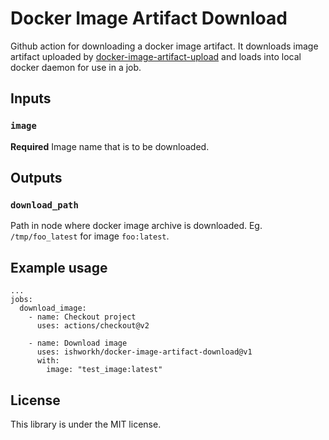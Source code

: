 # Docker Image Artifact Download

Github action for downloading a docker image artifact. It downloads image artifact uploaded by [docker-image-artifact-upload](https://github.com/ishworkh/docker-image-artifact-upload) and loads into local docker daemon for use in a job.

## Inputs

### `image`

**Required** Image name that is to be downloaded.

## Outputs

### `download_path`

Path in node where docker image archive is downloaded. Eg. `/tmp/foo_latest` for image `foo:latest`.

## Example usage

```
...
jobs:
  download_image:
    - name: Checkout project
      uses: actions/checkout@v2

    - name: Download image
      uses: ishworkh/docker-image-artifact-download@v1
      with:
        image: "test_image:latest"

```

## License
This library is under the MIT license.
